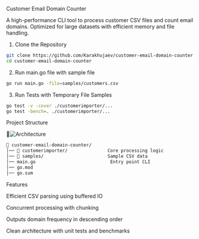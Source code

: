 Customer Email Domain Counter

A high-performance CLI tool to process customer CSV files and count email domains.
Optimized for large datasets with efficient memory and file handling.


1) Clone the Repository

```bash
git clone https://github.com/Karakhujaev/customer-email-domain-counter
cd customer-email-domain-counter
```

2) Run main.go file with sample file

```bash
go run main.go -file=samples/customers.csv 
```

3) Run Tests with Temporary File Samples

```bash
go test -v -cover ./customerimporter/...
go test -bench=. ./customerimporter/...
```


Project Structure

📁![Architecture](architecture.png)
```bash
📁 customer-email-domain-counter/
│── 📁 customerimporter/               Core processing logic
│── 📁 samples/                        Sample CSV data          
│── main.go                            Entry point CLI
│── go.mod                             
│── go.sum 
```

Features

Efficient CSV parsing using buffered IO

Concurrent processing with chunking

Outputs domain frequency in descending order

Clean architecture with unit tests and benchmarks
